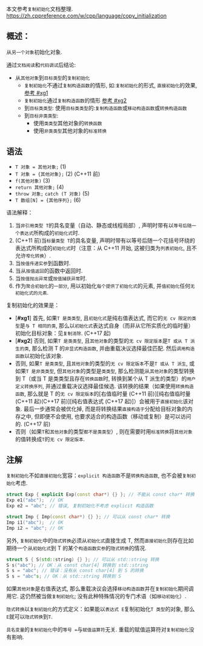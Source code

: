 本文参考`复制初始化`文档整理.
https://zh.cppreference.com/w/cpp/language/copy_initialization

## 概述：

从`另一个对象`初始化对象.

通过`文档阅读`和`代码调试`后结论:

- 从`其他对象`到`目标类型`的`复制初始化`
  - `复制初始化`不通过`复制构造函数`的情形, 如:`复制初始化`的形式, `直接初始化`的效果, [参考 #xg1](#xg1)
  - `复制初始化`通过`复制构造函数`的情形 [参考 #xg2](#xg2)
  - 到`目标类类型`: 使用`目标类类型`的:`复制构造函数`或`移动构造函数`或`转换构造函数`
  - 到`目标非类类型`:
    - 使用`类类型`其他对象的`转换函数`
    - 使用`非类类型`其他对象的`标准转换`

## 语法

- `T 对象 = 其他对象;` (1)
- `T 对象 = {其他对象};` (2) (C++11 前)
- `f(其他对象)` (3)
- `return 其他对象;` (4)
- `throw 对象;` `catch (T 对象)` (5)
- `T 数组[N] = {其他序列};` (6)

语法解释：

1. 当`非引用类型 T`的具名变量（自动、静态或线程局部）, 声明时带有以`等号后随一个表达式`所构成的`初始化式`时.
2. (C++11 前)当`标量类型 T`的具名变量, 声明时带有以等号后随一个花括号环绕的表达式所构成的`初始化式`时（注意：从 C++11 开始, 这被归类为`列表初始化`, 且不允许`窄化转换`）.
3. 当`按值传递实参`到函数时.
4. 当从`按值返回`的函数中返回时.
5. 当`按值抛出异常`或`按值捕获异常`时.
6. 作为`聚合初始化`的`一部分`, 用以初始化`每个提供了初始化式`的元素, 并`值初始化`任何`无初始化式的元素`.

复制初始化的效果是：

- [<b id="xg1" name="xg1">#xg1</b>] 首先, 如果`T 是类类型`, 且`初始化式`是纯右值表达式, 而它的`无 cv 限定的类型`是`与 T 相同的类`, 那么以`初始化式`表达式自身（而非从它所实质化的临时量）初始化目标对象：见`复制消除`. (C++17 起)
- [<b id="xg2" name="xg2">#xg2</b>] 否则, 如果`T 是类类型`, 且`其他对象`的类型的`无 cv 限定版本`是`T 或从 T 派生的类`, 那么检测 T 的`非显式构造函数`, 并由重载决议选择最佳匹配. 然后`调用构造函数`以初始化该对象.
- 否则, 如果`T 是类类型`, 且`其他对象`的类型的`无 cv 限定版本`不是`T 或从 T 派生`, 或如果`T 是非类类型`, 但`其他对象`的类型是`类类型`, 那么检测能从`其他对象`的类型转换到 T（或当 T 是类类型且存在`转换函数`时, 转换到某个从 T 派生的类型）的`用户定义转换序列`, 并通过重载决议选择最佳候选. 该转换的结果（如果使用`转换构造函数`, 那么就是 T 的`无 cv 限定版本`的[右值临时量 (C++11 前)][纯右值临时量 (C++11 起)(C++17 前)][纯右值表达式 (C++17 起)]）会被用于`直接初始化`该对象. 最后一步通常会被优化掉, 而是将转换结果`直接构造于`分配给目标对象的内存之中, 但即便不会使用, 也要求适合的构造函数（移动或复制）是可以访问的. (C++17 前)
- 否则（如果`T`和`其他对象`的类型`都不是类类型`）, 则在需要时用`标准转换`将`其他对象`的值转换成`T`的`无 cv 限定版本`.

## 注解

`复制初始化`不如`直接初始化`宽容：`explicit 构造函数`不是`转换构造函数`, 也不会被`复制初始化`考虑.

```c++
struct Exp { explicit Exp(const char*) {} }; // 不能从 const char* 转换
Exp e1("abc");  // OK
Exp e2 = "abc"; // 错误, 复制初始化不考虑 explicit 构造函数

struct Imp { Imp(const char*) {} }; // 可以从 const char* 转换
Imp i1("abc");  // OK
Imp i2 = "abc"; // OK
```

另外, `复制初始化`中的`隐式转换`必须从`初始化式`直接生成 T, 然而`直接初始化`则存在比如期待一个从`初始化式`到 T 的某个`构造函数实参`的`隐式转换`的情况.

```c++
struct S { S(std::string) {} }; // 可以从 std::string 转换
S s("abc"); // OK：从 const char[4] 转换到 std::string
S s = "abc"; // 错误：没有从 const char[4] 到 S 的转换
S s = "abc"s; // OK：从 std::string 转换到 S
```

如果`其他对象`是右值表达式, 那么重载决议会选择`移动构造函数`并在`复制初始化`期间调用它. 这仍然被当做`复制初始化`; 没有此种特殊情况的专门术语（如`移动初始化`）.

`隐式转换`以`复制初始化`的方式定义：如果能以`表达式 E`复制初始化`T 类型`的对象, 那么`E`就可以`隐式转换`到`T`.

`具名变量`的`复制初始化`中的`等号 =`与`赋值运算符`无关. 重载的赋值运算符对`复制初始化`没有影响.
